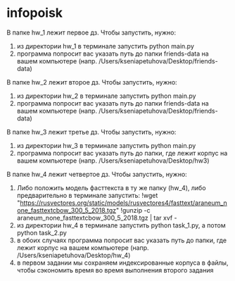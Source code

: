 # infopoisk
В папке hw_1 лежит первое дз.
Чтобы запустить, нужно:
1) из директории hw_1 в терминале запустить python main.py
2) программа попросит вас указать путь до папки friends-data на вашем компьютере (напр. /Users/kseniapetuhova/Desktop/friends-data)


В папке hw_2 лежит второе дз.
Чтобы запустить, нужно:
1) из директории hw_2 в терминале запустить python main.py
2) программа попросит вас указать путь до папки friends-data на вашем компьютере (напр. /Users/kseniapetuhova/Desktop/friends-data)


В папке hw_3 лежит третье дз.
Чтобы запустить, нужно:
1) из директории hw_3 в терминале запустить python main.py
2) программа попросит вас указать путь до папки, где лежит корпус на вашем компьютере (напр. /Users/kseniapetuhova/Desktop/hw3)


В папке hw_4 лежит четвертое дз.
Чтобы запустить, нужно:
1) Либо положить модель фасттекста в ту же папку (hw_4), либо предварительно в терминале запустить:
!wget "https://rusvectores.org/static/models/rusvectores4/fasttext/araneum_none_fasttextcbow_300_5_2018.tgz"
!gunzip -c araneum_none_fasttextcbow_300_5_2018.tgz | tar xvf -
2) из директории hw_4 в терминале запустить python task_1.py, а потом python task_2.py
3) в обоих случаях программа попросит вас указать путь до папки, где лежит корпус на вашем компьютере (напр. /Users/kseniapetuhova/Desktop/hw_4)
4) в первом задании мы сохраняем индексированные корпуса в файлы, чтобы сэкономить время во время выполнения второго задания
